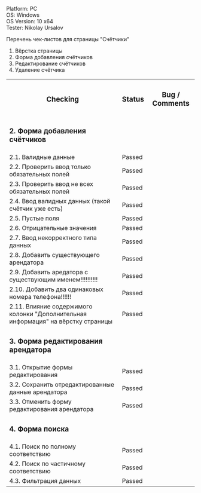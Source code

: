 




  Platform: PC<br>
  OS: Windows<br> 
  OS Version: 10 x64<br>
  Tester: Nikolay Ursalov<br>

Перечень чек-листов для страницы "Счётчики"
1. Вёрстка страницы
2. Форма добавления счётчиков
3. Редактирование счётчиков
4. Удаление счётчика

<table>

<tr>
  <th colspan="2"><h3>Checking</h3></th>
  <th><h3>Status</h3></th>
  <th><h3>Bug / Comments</h3></th>
</tr>

<tr>
  <td colspan="2"><h3>2. Форма добавления счётчиков</h3></td>
  <td></td>
  <td></td>
</tr>
<tr>
  <td colspan="2">2.1. Валидные данные</td>
  <td>Passed</td>
  <td></td>
</tr>
<tr>
  <td colspan="2">2.2. Проверить ввод только обязательных полей</td>
  <td>Passed</td>
  <td></td>
</tr>
<tr>
  <td colspan="2">2.3. Проверить ввод не всех обязательных полей</td>
  <td>Passed</td>
  <td></td>
</tr>
<tr>
  <td colspan="2">2.4. Ввод валидных данных (такой счётчик уже есть)</td>
  <td>Passed</td>
  <td></td>
</tr>
<tr>
  <td colspan="2">2.5. Пустые поля</td>
  <td>Passed</td>
  <td></td>
</tr>
<tr>
  <td colspan="2">2.6. Отрицательные значения</td>
  <td>Passed</td>
  <td></td>
</tr>
<tr>
  <td colspan="2">2.7. Ввод некорректного типа данных</td>
  <td>Passed</td>
  <td></td>
</tr>
<tr>
  <td colspan="2">2.8. Добавить существующего арендатора</td>
  <td>Passed</td>
  <td></td>
</tr>
<tr>
  <td colspan="2">2.9. Добавить аредатора с существующим именем!!!!!!!!!!</td>
  <td>Passed</td>
  <td></td>
</tr>
<tr>
  <td colspan="2">2.10. Добавить два одинаковых номера телефона!!!!!!</td>
  <td>Passed</td>
  <td></td>
</tr>
<tr>
  <td colspan="2">2.11. Влияние содержимого колонки "Дополнительная информация" на вёрстку страницы</td>
  <td>Passed</td>
  <td></td>
</tr>

<tr>
  <td colspan="2"><h3>3. Форма редактирования арендатора</h3></td>
  <td></td>
  <td></td>
</tr>
<tr>
  <td colspan="2">3.1. Открытие формы редактирования</td>
  <td>Passed</td>
  <td></td>
</tr>
<tr>
  <td colspan="2">3.2. Сохранить отредактированные данные арендатора</td>
  <td>Passed</td>
  <td></td>
</tr>
<tr>
  <td colspan="2">3.3. Отменить форму редактирования арендатора</td>
  <td>Passed</td>
  <td></td>
</tr>

<tr>
  <td colspan="2"><h3>4. Форма поиска</h3></td>
  <td></td>
  <td></td>
</tr>
<tr>
  <td colspan="2">4.1. Поиск по полному соответствию</td>
  <td>Passed</td>
  <td></td>
</tr>
<tr>
  <td colspan="2">4.2. Поиск по частичному соответствию</td>
  <td>Passed</td>
  <td></td>
</tr>
<tr>
  <td colspan="2">4.3. Фильтрация данных</td>
  <td>Passed</td>
  <td></td>
</tr>

</table>


